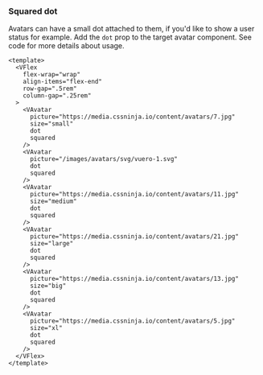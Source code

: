 ### Squared dot

Avatars can have a small dot attached to them, if you'd like to
show a user status for example. Add the `dot` prop
to the target avatar component. See code for more details about usage.

<!--code-->

```vue
<template>
  <VFlex
    flex-wrap="wrap"
    align-items="flex-end"
    row-gap=".5rem"
    column-gap=".25rem"
  >
    <VAvatar
      picture="https://media.cssninja.io/content/avatars/7.jpg"
      size="small"
      dot
      squared
    />
    <VAvatar
      picture="/images/avatars/svg/vuero-1.svg"
      dot
      squared
    />
    <VAvatar
      picture="https://media.cssninja.io/content/avatars/11.jpg"
      size="medium"
      dot
      squared
    />
    <VAvatar
      picture="https://media.cssninja.io/content/avatars/21.jpg"
      size="large"
      dot
      squared
    />
    <VAvatar
      picture="https://media.cssninja.io/content/avatars/13.jpg"
      size="big"
      dot
      squared
    />
    <VAvatar
      picture="https://media.cssninja.io/content/avatars/5.jpg"
      size="xl"
      dot
      squared
    />
  </VFlex>
</template>
```

<!--/code-->

<!--example-->

<VFlex flex-wrap="wrap" align-items="flex-end" row-gap=".5rem" column-gap=".25rem">
  <VAvatar picture="https://media.cssninja.io/content/avatars/7.jpg" size="small" dot squared />
  <VAvatar picture="/images/avatars/svg/vuero-1.svg" dot squared />
  <VAvatar picture="https://media.cssninja.io/content/avatars/11.jpg" size="medium" dot squared />
  <VAvatar picture="https://media.cssninja.io/content/avatars/21.jpg" size="large" dot squared />
  <VAvatar picture="https://media.cssninja.io/content/avatars/13.jpg" size="big" dot squared />
  <VAvatar picture="https://media.cssninja.io/content/avatars/5.jpg" size="xl" dot squared />
</VFlex>

<!--/example-->
